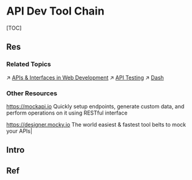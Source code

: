 # API Dev Tool Chain

[TOC]



## Res
### Related Topics
↗ [APIs & Interfaces in Web Development](../../../☝️%20Application%20Software%20Engineering/🕸️%20Web%20Development%20&%20The%20Internet/👬%20APIs%20&%20Interfaces%20in%20Web%20Development/APIs%20&%20Interfaces%20in%20Web%20Development.md)
↗ [API Testing](../../../🎭%20Software%20Quality%20Assurance%20(SQA)/🧪%20Software%20Testing/Types%20of%20Software%20Testing/Integration%20Test/API%20Testing/API%20Testing.md)
↗ [Dash](../../../../🔑%20CS%20Core/Generic%20Software%20Tools%20&%20Projects/Files%20Management/Docs%20&%20Configurations%20&%20Templates/Dash.md)


### Other Resources
https://mockapi.io
Quickly setup endpoints, generate custom data, and perform operations on it using RESTful interface

https://designer.mocky.io
The world easiest & fastest tool belts to mock your APIs|



## Intro



## Ref
